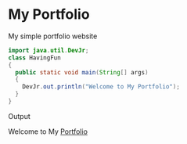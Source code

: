 # My Portfolio

My simple portfolio website

```Java
import java.util.DevJr;
class HavingFun
{
  public static void main(String[] args)
  { 
    DevJr.out.println("Welcome to My Portfolio");
  }
}
```

Output

Welcome to My <a href="https://rahulsundararaj.tech/" target="_blank" alt="Rahul Sundararaj">Portfolio</a>
